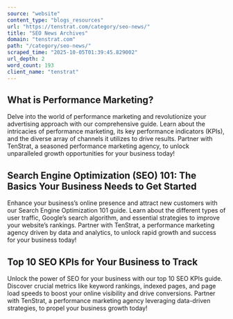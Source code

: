 ```yaml
---
source: "website"
content_type: "blogs_resources"
url: "https://tenstrat.com/category/seo-news/"
title: "SEO News Archives"
domain: "tenstrat.com"
path: "/category/seo-news/"
scraped_time: "2025-10-05T01:39:45.829002"
url_depth: 2
word_count: 193
client_name: "tenstrat"
---
```


## What is Performance Marketing?

Delve into the world of performance marketing and revolutionize your advertising approach with our comprehensive guide. Learn about the intricacies of performance marketing, its key performance indicators (KPIs), and the diverse array of channels it utilizes to drive results. Partner with TenStrat, a seasoned performance marketing agency, to unlock unparalleled growth opportunities for your business today!

## Search Engine Optimization (SEO) 101: The Basics Your Business Needs to Get Started

Enhance your business’s online presence and attract new customers with our Search Engine Optimization 101 guide. Learn about the different types of user traffic, Google’s search algorithm, and essential strategies to improve your website’s rankings. Partner with TenStrat, a performance marketing agency driven by data and analytics, to unlock rapid growth and success for your business today!

## Top 10 SEO KPIs for Your Business to Track

Unlock the power of SEO for your business with our top 10 SEO KPIs guide. Discover crucial metrics like keyword rankings, indexed pages, and page load speeds to boost your online visibility and drive conversions. Partner with TenStrat, a performance marketing agency leveraging data-driven strategies, to propel your business growth today!